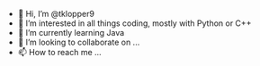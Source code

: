 - 👋 Hi, I’m @tklopper9
- 👀 I’m interested in all things coding, mostly with Python or C++
- 🌱 I’m currently learning Java
- 💞️ I’m looking to collaborate on ...
- 📫 How to reach me ...

<!---
tklopper9/tklopper9 is a ✨ special ✨ repository because its `README.md` (this file) appears on your GitHub profile.
You can click the Preview link to take a look at your changes.
--->
